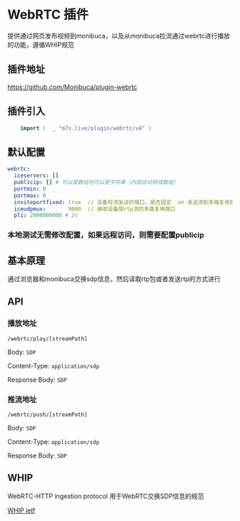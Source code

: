 # WebRTC 插件

提供通过网页发布视频到monibuca，以及从monibuca拉流通过webrtc进行播放的功能，遵循WHIP规范

## 插件地址

https://github.com/Monibuca/plugin-webrtc

## 插件引入
```go
    import (  _ "m7s.live/plugin/webrtc/v4" )
```

## 默认配置

```yaml
webrtc:
  iceservers: []
  publicip: [] # 可以是数组也可以是字符串（内部自动转成数组）
  portmin: 0
  portmax: 0
  inviteportfixed: true  // 设备将流发送的端口，是否固定  on 发送流到多路复用端口 如9000  off 自动从 mix_port - max_port 之间的值中  选一个可以用的端口
  iceudpmux:       9000  // 接收设备端rtp流的多路复用端口
  pli: 2000000000 # 2s
```

### 本地测试无需修改配置，如果远程访问，则需要配置publicip

## 基本原理

通过浏览器和monibuca交换sdp信息，然后读取rtp包或者发送rtp的方式进行

## API

### 播放地址
`/webrtc/play/[streamPath]`

Body: `SDP`

Content-Type: `application/sdp`

Response Body: `SDP`

### 推流地址

`/webrtc/push/[streamPath]`

Body: `SDP`

Content-Type: `application/sdp`

Response Body: `SDP`
## WHIP
WebRTC-HTTP ingestion protocol
用于WebRTC交换SDP信息的规范

[WHIP ietf](https://datatracker.ietf.org/doc/html/draft-ietf-wish-whip-02)

